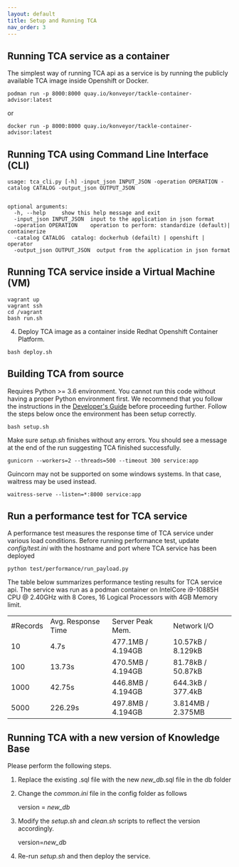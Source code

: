 ```yaml
---
layout: default
title: Setup and Running TCA
nav_order: 3
---
```


## Running TCA service as a container

The simplest way of running TCA api as a service is by running the publicly available TCA image
inside Openshift or Docker.

```
podman run -p 8000:8000 quay.io/konveyor/tackle-container-advisor:latest
```
or
```
docker run -p 8000:8000 quay.io/konveyor/tackle-container-advisor:latest
```

## Running TCA using Command Line Interface (CLI)

```
usage: tca_cli.py [-h] -input_json INPUT_JSON -operation OPERATION -catalog CATALOG -output_json OUTPUT_JSON


optional arguments:
  -h, --help     show this help message and exit
  -input_json INPUT_JSON  input to the application in json format
  -operation OPERATION    operation to perform: standardize (default)| containerize
  -catalog CATALOG  catalog: dockerhub (defailt) | openshift | operator
  -output_json OUTPUT_JSON  output from the application in json format
```

## Running TCA service inside a Virtual Machine (VM)
```
vagrant up
vagrant ssh
cd /vagrant
bash run.sh
```

4. Deploy TCA image as a container inside Redhat Openshift Container Platform.
```
bash deploy.sh
```

## Building TCA from source 

Requires Python >= 3.6 environment. You cannot run this code without having 
a proper Python environment first. We recommend that you follow the 
instructions in the [Developer's Guide](docs/development.md) before 
proceeding further. Follow the steps below once the environment has
been setup correctly.

```
bash setup.sh
```
Make sure *setup.sh* finishes without any errors. You should 
see a message at the end of the run suggesting TCA finished successfully. 

```
gunicorn --workers=2 --threads=500 --timeout 300 service:app
```
Guincorn may not be supported on some windows systems. In that case, 
waitress may be used instead.
```
waitress-serve --listen=*:8000 service:app
```

## Run a performance test for TCA service
A performance test measures the response time of TCA service under
various load conditions. Before running
performance test, update *config/test.ini* with the hostname
and port where TCA service has been deployed

```
python test/performance/run_payload.py
```

The table below summarizes performance testing results for TCA service api. The service was run as a podman container on IntelCore i9-10885H CPU @ 2.40GHz with 8 Cores, 16 Logical Processors with 4GB Memory limit.
	
<table>
<tr>
<td> #Records </td>
<td> Avg. Response Time </td>
<td> Server Peak Mem.   </td>
<td> Network I/O        </td>	  
</tr>
<tr>	
<td> 10 </td>
<td> 4.7s </td>
<td> 477.1MB / 4.194GB </td>
<td> 10.57kB / 8.129kB </td>
</tr>
<tr>	
<td> 100 </td>
<td> 13.73s </td>
<td> 470.5MB / 4.194GB </td>
<td> 81.78kB / 50.87kB </td>
</tr>
<tr>	
<td> 1000 </td>
<td> 42.75s </td>
<td> 446.8MB / 4.194GB </td>
<td> 644.3kB / 377.4kB </td>
</tr>
<tr>	
<td> 5000 </td>
<td> 226.29s </td>
<td> 497.8MB / 4.194GB </td>
<td> 3.814MB / 2.375MB </td>
</tr>
</table>

## Running TCA with a new version of Knowledge Base

Please perform the following steps.

1. Replace the existing .sql file with the new *new_db*.sql file in the db folder

2. Change the *common.ini* file in the config folder as follows

    version = *new_db*

3. Modify the *setup.sh* and *clean.sh* scripts to reflect the version accordingly.
    
    version=*new_db*

4. Re-run *setup.sh* and then deploy the service.

